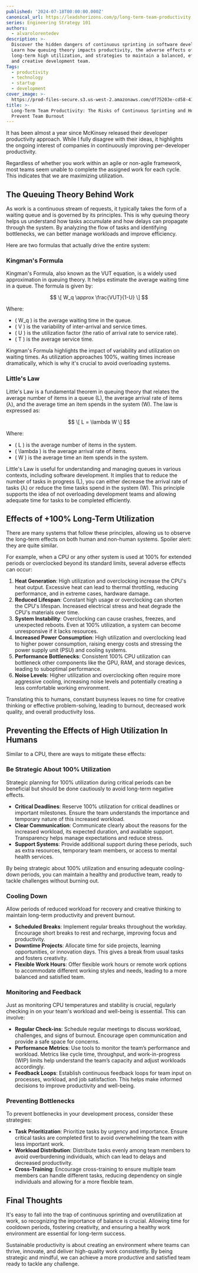 ```yaml
---
published: '2024-07-18T00:00:00.000Z'
canonical_url: https://leadshorizons.com/p/long-term-team-productivity
series: Engineering Strategy 101
authors:
  - alvarolorentedev
description: >-
  Discover the hidden dangers of continuous sprinting in software development.
  Learn how queuing theory impacts productivity, the adverse effects of
  long-term high utilization, and strategies to maintain a balanced, efficient,
  and creative development team.
Tags:
  - productivity
  - technology
  - startup
  - development
cover_image: >-
  https://prod-files-secure.s3.us-west-2.amazonaws.com/df75203e-cd58-41eb-8339-d5bf4288eb0e/7c0143d4-2f2f-4948-8252-7a01bd6977fd/sts3.jpeg?X-Amz-Algorithm=AWS4-HMAC-SHA256&X-Amz-Content-Sha256=UNSIGNED-PAYLOAD&X-Amz-Credential=ASIAZI2LB466TEDJWE53%2F20250731%2Fus-west-2%2Fs3%2Faws4_request&X-Amz-Date=20250731T115508Z&X-Amz-Expires=3600&X-Amz-Security-Token=IQoJb3JpZ2luX2VjEKv%2F%2F%2F%2F%2F%2F%2F%2F%2F%2FwEaCXVzLXdlc3QtMiJIMEYCIQCXXcHA4NxaGeYWdOy4QIqGFH1mCXlxy8%2Fq63vIwHrVRQIhALMaK8M5HFg%2BGP0YKrTdxdSbtNTvRklBjh0l5ncg%2FjoGKogECNT%2F%2F%2F%2F%2F%2F%2F%2F%2F%2FwEQABoMNjM3NDIzMTgzODA1IgwjKzG6JpEAz%2Fedxwgq3ANI2Y4MwptCqc5facoL2trqew9KzAwjsimUwtBaEOWzyuvfCUjsCYS%2Bfn5%2Bl79CDyMR1j1Xsv3yxyYlyGY23jzL2KWu6zp6fTruyURQ94dO%2Fku6jzFVDZEMYnBhHhw7wHHIhPe6TvSSYIiFLDfpore2l%2F5lScEkhaqY2xpz5J9fDuynAHPhrrCBt4dWp%2ByEb2Iyr82w%2Fdc%2BBwu3zpT8DDjxCPcPE%2Bg6IbNt4unTQwIG%2Bxic%2BysJsdr3nB%2B0x3k2295U9BU3rmhsM38TgKrKvrXavE%2F7xEoNK7DUtu030Exn0u4ni2FovWf6M2byL992Jr8tx0E15yOmxtU0awxnbTmbjPMqgQHawWiyao1iNcWK86liELLakNg2UNJXij51ihBCL%2F7FsuD6hqigX%2BU8UXxeFGJrju2oirvl3Da6kRaEdX7BcJk0C7NWxS7z4gBeX860LSkAocZMGQrh3rfiAk78uYHDuXXUDFa7eTadQEnLAU1bSHf%2F8fnVLijKTN1VYv7IBC2tB%2FPa4LC9MPz8U%2F53T7vKzJRjHg5AGbuoW0HxU%2F4G5dm4T8HrzuXQI3sCfIGJQQdt8B%2FJ3xdJAGfR%2BajPXBNegDnRpJalabCaaKomAyJi%2FZckJO1L1BYgsjDvna3EBjqkATZLRM63qLotOoMzyIO9kak3%2Bc%2B5hEFr0UrN%2BZQGDHSGyHWjJG7Szxj2cL9datz7ymQ0IODaVHoA3yYPRy%2BJc%2Fw%2Bri0CmNxpH5DvqUajcqJK6f0KX8vPvMmXnqcEPIwuBRR5oqnhuDMIxdVYv6NqeXt6YF5gWnNMEM0nG95IPhAEE73Uw%2FYIPKnt4lfqfuTb%2BuJt6J0bZfZ6ZK6811O9cyZrS2qi&X-Amz-Signature=da0a0e9b5a5e965799a227a386dc326ff031d248841747d687421216cb2cf4c2&X-Amz-SignedHeaders=host&x-amz-checksum-mode=ENABLED&x-id=GetObject
title: >-
  Long-Term Team Productivity: The Risks of Continuous Sprinting and How to
  Prevent Team Burnout
---
```


It has been almost a year since McKinsey released their developer productivity approach. While I fully disagree with their ideas, it highlights the ongoing interest of companies in continuously improving per-developer productivity.


Regardless of whether you work within an agile or non-agile framework, most teams seem unable to complete the assigned work for each cycle. This indicates that we are maximizing utilization.


## The Queuing Theory Behind Work


As work is a continuous stream of requests, it typically takes the form of a waiting queue and is governed by its principles. This is why queuing theory helps us understand how tasks accumulate and how delays can propagate through the system. By analyzing the flow of tasks and identifying bottlenecks, we can better manage workloads and improve efficiency.


Here are two formulas that actually drive the entire system:


### Kingman's Formula


Kingman's Formula, also known as the VUT equation, is a widely used approximation in queuing theory. It helps estimate the average waiting time in a queue. The formula is given by:

$$
\[ W_q \approx \frac{VUT}{1-U} \]
$$

Where:

- \( W_q \) is the average waiting time in the queue.
- \( V \) is the variability of inter-arrival and service times.
- \( U \) is the utilization factor (the ratio of arrival rate to service rate).
- \( T \) is the average service time.

Kingman's Formula highlights the impact of variability and utilization on waiting times. As utilization approaches 100%, waiting times increase dramatically, which is why it's crucial to avoid overloading systems.


### Little's Law


Little's Law is a fundamental theorem in queuing theory that relates the average number of items in a queue (L), the average arrival rate of items (λ), and the average time an item spends in the system (W). The law is expressed as:

$$
\[ L = \lambda W \]
$$

Where:

- \( L \) is the average number of items in the system.
- \( \lambda \) is the average arrival rate of items.
- \( W \) is the average time an item spends in the system.

Little's Law is useful for understanding and managing queues in various contexts, including software development. It implies that to reduce the number of tasks in progress (L), you can either decrease the arrival rate of tasks (λ) or reduce the time tasks spend in the system (W). This principle supports the idea of not overloading development teams and allowing adequate time for tasks to be completed efficiently.


## Effects of +100% Long-Term  Utilization 


There are many systems that follow these principles, allowing us to observe the long-term effects on both human and non-human systems. Spoiler alert: they are quite similar.


For example, when a CPU or any other system is used at 100% for extended periods or overclocked beyond its standard limits, several adverse effects can occur:

1. **Heat Generation**: High utilization and overclocking increase the CPU's heat output. Excessive heat can lead to thermal throttling, reducing performance, and in extreme cases, hardware damage.
2. **Reduced Lifespan**: Constant high usage or overclocking can shorten the CPU's lifespan. Increased electrical stress and heat degrade the CPU's materials over time.
3. **System Instability**: Overclocking can cause crashes, freezes, and unexpected reboots. Even at 100% utilization, a system can become unresponsive if it lacks resources.
4. **Increased Power Consumption**: High utilization and overclocking lead to higher power consumption, raising energy costs and stressing the power supply unit (PSU) and cooling systems.
5. **Performance Bottlenecks**: Consistent 100% CPU utilization can bottleneck other components like the GPU, RAM, and storage devices, leading to suboptimal performance.
6. **Noise Levels**: Higher utilization and overclocking often require more aggressive cooling, increasing noise levels and potentially creating a less comfortable working environment.

Translating this to humans, constant busyness leaves no time for creative thinking or effective problem-solving, leading to burnout, decreased work quality, and overall productivity loss.


## Preventing the Effects of High Utilization In Humans


Similar to a CPU, there are ways to mitigate these effects:


### Be Strategic About 100% Utilization


Strategic planning for 100% utilization during critical periods can be beneficial but should be done cautiously to avoid long-term negative effects.

- **Critical Deadlines**: Reserve 100% utilization for critical deadlines or important milestones. Ensure the team understands the importance and temporary nature of this increased workload.
- **Clear Communication**: Communicate clearly about the reasons for the increased workload, its expected duration, and available support. Transparency helps manage expectations and reduce stress.
- **Support Systems**: Provide additional support during these periods, such as extra resources, temporary team members, or access to mental health services.

By being strategic about 100% utilization and ensuring adequate cooling-down periods, you can maintain a healthy and productive team, ready to tackle challenges without burning out.


### Cooling Down


Allow periods of reduced workload for recovery and creative thinking to maintain long-term productivity and prevent burnout.

- **Scheduled Breaks**: Implement regular breaks throughout the workday. Encourage short breaks to rest and recharge, improving focus and productivity.
- **Downtime Projects**: Allocate time for side projects, learning opportunities, or innovation days. This gives a break from usual tasks and fosters creativity.
- **Flexible Work Hours**: Offer flexible work hours or remote work options to accommodate different working styles and needs, leading to a more balanced and satisfied team.

### Monitoring and Feedback


Just as monitoring CPU temperatures and stability is crucial, regularly checking in on your team's workload and well-being is essential. This can involve:

- **Regular Check-ins**: Schedule regular meetings to discuss workload, challenges, and signs of burnout. Encourage open communication and provide a safe space for concerns.
- **Performance Metrics**: Use tools to monitor the team’s performance and workload. Metrics like cycle time, throughput, and work-in-progress (WIP) limits help understand the team’s capacity and adjust workloads accordingly.
- **Feedback Loops**: Establish continuous feedback loops for team input on processes, workload, and job satisfaction. This helps make informed decisions to improve productivity and well-being.

### Preventing Bottlenecks


To prevent bottlenecks in your development process, consider these strategies:

- **Task Prioritization**: Prioritize tasks by urgency and importance. Ensure critical tasks are completed first to avoid overwhelming the team with less important work.
- **Workload Distribution**: Distribute tasks evenly among team members to avoid overburdening individuals, which can lead to delays and decreased productivity.
- **Cross-Training**: Encourage cross-training to ensure multiple team members can handle different tasks, reducing dependency on single individuals and allowing for a more flexible team.

## Final Thoughts


It's easy to fall into the trap of continuous sprinting and overutilization at work, so recognizing the importance of balance is crucial. Allowing time for cooldown periods, fostering creativity, and ensuring a healthy work environment are essential for long-term success.


Sustainable productivity is about creating an environment where teams can thrive, innovate, and deliver high-quality work consistently. By being strategic and mindful, we can achieve a more productive and satisfied team ready to tackle any challenge.

